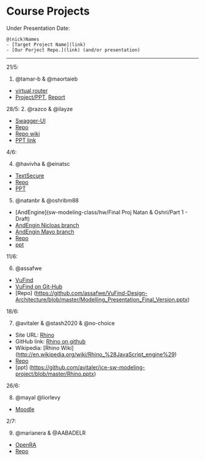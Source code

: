 # Course Projects

Under Presentation Date:

```
@(nick)Names
- [Target Project Name](link)
- [Our Porject Repo.](link) (and/or presentation)
```

---
21/5:
1. @tamar-b & @maortaieb 
 - [virtual router](http://virtualrouter.codeplex.com/) 
 - [Project/PPT](https://github.com/tamar-b/sw-modeling-class/tree/master/project), [Report](https://github.com/tamar-b/sw-modeling-class/blob/master/project/project%20report.docx) 

28/5:
2. @razco & @ilayze 
 - [Swagger-UI](https://github.com/swagger-api/swagger-ui) 
 - [Repo](https://github.com/ilayze/Swagger-ui-sw-modeling)
 - [Repo wiki](https://github.com/ilayze/Swagger-ui-sw-modeling/wiki)
 - [PPT link](https://github.com/ilayze/Swagger-ui-sw-modeling/blob/master/SwaggerUI_Presentation.pptx)

4/6:

4. @havivha & @einatsc 
 - [TextSecure](https://github.com/WhisperSystems/TextSecure) 
 - [Repo](https://github.com/havivha/sw-modeling-class/wiki/TextSecure-sw-modeling)
 - [PPT](https://github.com/havivha/sw-modeling-class/blob/master/project/Open_Whisper_Systems-TextSecure-v2.pptx)
  
 5. @natanbr & @oshribm88 
 - [AndEngine](sw-modeling-class/hw/Final Proj Natan & Oshri/Part 1 - Draft)
 - [AndEngin Nicloas branch](https://github.com/nicolasgramlich?tab=repositories)
 - [AndEngin Mayo branch](https://github.com/realmayo)
 - [Repo](https://github.com/natanbr/sw-modeling-class/tree/master/hw/Final%20Proj%20Natan%20%26%20Oshri/AndEngine)
 - [ppt](https://github.com/natanbr/sw-modeling-class/blob/master/hw/Final%20Proj%20Natan%20%26%20Oshri/AndEngine.pptx) 
 
11/6:

6. @assafwe
 - [VuFind](http://vufind-org.github.io/vufind/) 
 - [VuFind on Git-Hub](https://github.com/vufind-org/vufind)
 - [Repo] (https://github.com/assafwe/VuFind-Design-Architecture/blob/master/Modelling_Presentation_Final_Version.pptx)

18/6:

7. @avitaler & @stash2020 & @no-choice
 - Site URL: [Rhino](https://developer.mozilla.org/en-US/docs/Mozilla/Projects/Rhino)
 - GitHub link: [Rhino on github](https://github.com/mozilla/rhino)
 - Wikipedia: [Rhino Wiki] (http://en.wikipedia.org/wiki/Rhino_%28JavaScript_engine%29)
 - [Repo](https://github.com/avitaler/jce-sw-modeling-project/wiki/Project-Proposal)
 - [ppt] (https://github.com/avitaler/jce-sw-modeling-project/blob/master/Rhino.pptx)

26/6: 

8. @mayal @liorlevy
 - [Moodle](https://github.com/liorlevy/Moodle-jce)

2/7: 

9. @marianera & @AABADELR
 - [OpenRA](https://github.com/OpenRA/OpenRA) 
 - [Repo](https://github.com/marianera/OpenRA-sw-modeling-class/wiki)


